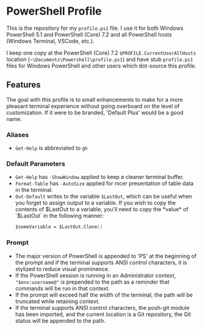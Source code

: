 # PowerShell Profile

This is the repository for my `profile.ps1` file. I use it for both Windows
PowerShell 5.1 and PowerShell (Core) 7.2 and all PowerShell hosts (Windows
Terminal, VSCode, etc.).

I keep one copy at the PowerShell (Core) 7.2
`$PROFILE.CurrentUserAllHosts` location (`~\Documents\Powershell\profile.ps1`)
and have stub `profile.ps1` files for Windows PowerShell and
other users which dot-source this profile.

## Features

The goal with this profile is to small enhancements to make for a more pleasant
terminal experience without going overboard on the level of customization. If it
were to be branded, 'Default Plus' would be a good name.

### Aliases

- `Get-Help` is abbreviated to `gh`

### Default Parameters

- `Get-Help` has `-ShowWindow` applied to keep a cleaner terminal buffer.
- `Format-Table` has `-AutoSize` applied for nicer presentation of table data in
  the terminal.
- `Out-Default` writes to the variable `$LastOut`, which can be useful when you
  forget to assign output to a variable. If you wish to copy the contents of
  $LastOut to a variable, you'll need to copy the *value* of `$LastOut` in
  the following manner:
  ```ps
  $someVariable = $LastOut.Clone()
  ```

### Prompt

- The major version of PowerShell is appended to 'PS' at the beginning of the
  prompt and if the terminal supports ANSI control characters, it is stylized to
  reduce visual prominence.
- If the PowerShell session is running in an Administrator context,
  `"$env:username@"` is prepended to the path as a reminder that commands will be
  run in that context.
- If the prompt will exceed half the width of the terminal, the path will be
  truncated while retaining context.
- If the terminal supports ANSI control characters, the posh-git module has been
  imported, and the current location is a Git repository, the Git status will be
  appended to the path.